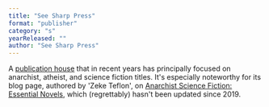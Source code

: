 ```yaml
---
title: "See Sharp Press"
format: "publisher"
category: "s"
yearReleased: ""
author: "See Sharp Press"
---
```

A <a href="https://www.seesharppress.com/index.html">publication house</a> that in recent years has principally focused on anarchist, atheist, and science fiction titles. It's especially noteworthy for its blog 
page, authored by 'Zeke Teflon', on <a href="https://seesharppress.wordpress.com/2013/10/24/anarchist-science-fiction-favorite-novels/">Anarchist Science Fiction: Essential Novels</a>, which (regrettably) hasn't been updated since 2019.

